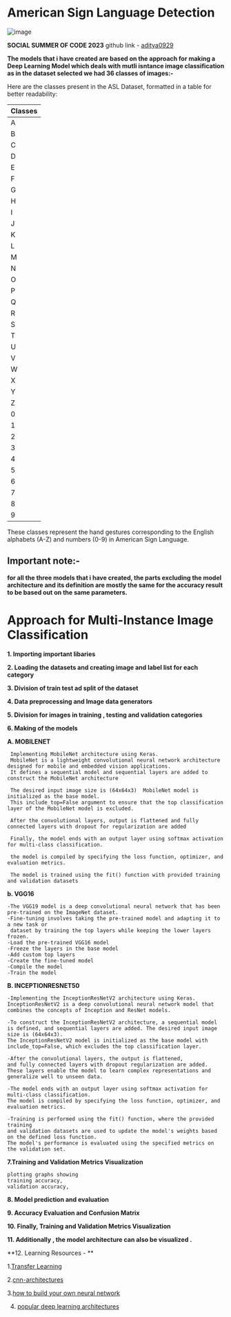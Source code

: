  # American Sign Language Detection
![image](https://github.com/aditya0929/American-Sign-Language-Detection/assets/127277877/65a94bda-c367-40ad-ac40-1f44c2ed1577)


**SOCIAL SUMMER OF CODE 2023**
github link - [aditya0929](https://github.com/aditya0929)

**The models that i have created are based on the approach for making a Deep Learning Model which deals with mutli isntance image classification as in the dataset selected we had 36 classes of images:-**

Here are the classes present in the ASL Dataset, formatted in a table for better readability:

| Classes |
|---------|
| A       |
| B       |
| C       |
| D       |
| E       |
| F       |
| G       |
| H       |
| I       |
| J       |
| K       |
| L       |
| M       |
| N       |
| O       |
| P       |
| Q       |
| R       |
| S       |
| T       |
| U       |
| V       |
| W       |
| X       |
| Y       |
| Z       |
| 0       |
| 1       |
| 2       |
| 3       |
| 4       |
| 5       |
| 6       |
| 7       |
| 8       |
| 9       |

These classes represent the hand gestures corresponding to the English alphabets (A-Z) and numbers (0-9) in American Sign Language.

## Important note:-
**for all the three models that i have created, the parts excluding the model architecture and its definition are mostly the same for the accuracy result to be based out on the same parameters.**


# Approach for Multi-Instance Image Classification

**1. Importing important libaries**

**2. Loading the datasets and creating image and label list for each category** 

**3. Division of train test ad split of the dataset**

**4. Data preprocessing and Image data generators**

**5. Division for images in training , testing and validation categories**

**6. Making of the models**

**A. MOBILENET**
     
     
     Implementing MobileNet architecture using Keras. 
     MobileNet is a lightweight convolutional neural network architecture designed for mobile and embedded vision applications.
     It defines a sequential model and sequential layers are added to construct the MobileNet architecture
     
     The desired input image size is (64x64x3)  MobileNet model is initialized as the base model. 
     This include_top=False argument to ensure that the top classification layer of the MobileNet model is excluded.
     
     After the convolutional layers, output is flattened and fully connected layers with dropout for regularization are added  
     
     Finally, the model ends with an output layer using softmax activation for multi-class classification.
     
     the model is compiled by specifying the loss function, optimizer, and evaluation metrics.
     
     The model is trained using the fit() function with provided training and validation datasets

 **b. VGG16**
   
   
    -The VGG19 model is a deep convolutional neural network that has been pre-trained on the ImageNet dataset. 
    -Fine-tuning involves taking the pre-trained model and adapting it to a new task or 
     dataset by training the top layers while keeping the lower layers frozen.
    -Load the pre-trained VGG16 model
    -Freeze the layers in the base model
    -Add custom top layers
    -Create the fine-tuned model
    -Compile the model
    -Train the model

**B. INCEPTIONRESNET50**

    -Implementing the InceptionResNetV2 architecture using Keras. InceptionResNetV2 is a deep convolutional neural network model that combines the concepts of Inception and ResNet models.

    -To construct the InceptionResNetV2 architecture, a sequential model is defined, and sequential layers are added. The desired input image size is (64x64x3). 
    The InceptionResNetV2 model is initialized as the base model with include_top=False, which excludes the top classification layer.

    -After the convolutional layers, the output is flattened, 
    and fully connected layers with dropout regularization are added. 
    These layers enable the model to learn complex representations and generalize well to unseen data.

    -The model ends with an output layer using softmax activation for multi-class classification. 
    The model is compiled by specifying the loss function, optimizer, and evaluation metrics.

    -Training is performed using the fit() function, where the provided training 
    and validation datasets are used to update the model's weights based on the defined loss function.
    The model's performance is evaluated using the specified metrics on the validation set.

**7.Training and Validation Metrics Visualization**
 
 
    plotting graphs showing 
    training accuracy,
    validation accuracy,
    
**8. Model prediction and evaluation**

**9. Accuracy Evaluation and Confusion Matrix**

**10. Finally, Training and Validation Metrics Visualization**

**11. Additionally , the model architecture can also be visualized .**
  
**12. Learning Resources - ** 

  
   
   1.[Transfer Learning](https://towardsdatascience.com/a-comprehensive-hands-on-guide-to-transfer-learning-with-real-world-applications-in-deep-learning-212bf3b2f27a)
  
   2.[cnn-architectures](https://medium.com/@RaghavPrabhu/cnn-architectures-lenet-alexnet-vgg-googlenet-and-resnet-7c81c017b848)
  
   3.[how to build your own neural network](https://medium.com/towards-data-science/how-to-build-your-own-neural-network-from-scratch-in-python-68998a08e4f6)
   
4. [popular deep learning architectures](https://blog.paperspace.com/popular-deep-learning-architectures-resnet-inceptionv3-squeezenet/)

